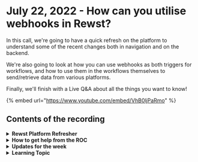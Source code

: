 # July 22, 2022 - How can you utilise webhooks in Rewst?

In this call, we're going to have a quick refresh on the platform to understand some of the recent changes both in navigation and on the backend.

We're also going to look at how you can use webhooks as both triggers for workflows, and how to use them in the workflows themselves to send/retrieve data from various platforms.

Finally, we'll finish with a Live Q\&A about all the things you want to know!

{% embed url="https://www.youtube.com/embed/VhB0ljPaRmo" %}

## Contents of the recording

<details>

<summary><strong>Rewst Platform Refresher</strong></summary>

Basic features of the platform - Integrations - Workflows - Forms - Triggers - Templates - Scripts - Organization variables - Results - Crates

</details>

<details>

<summary><strong>How to get help from the ROC</strong></summary>

How to get help - Engage the ROC in Slack - Email support coming soon! - \[FUTURE] Live chat in the app - Would this be helpful to people? - Documentation - https://rewst.help - Feature Requests - https://rewst.canny.io/

</details>

<details>

<summary><strong>Updates for the week</strong></summary>

* CWA Generic Action
* EXO bug fix for headers
* Datto UDF Support
* Jinja2 Live Editor: new \[Tools] button on left navigation
  * More on this in the Learning section
* Monaco hints & whitespace showing

Coming soon

* CW Control Integration
* Results page performance improvements
* MS Graph Send Mail improvements
* More regex functionality

</details>

<details>

<summary><strong>Learning Topic</strong></summary>

*   HTTP Request

    * https://swapi.dev/api/planets
    * Grab results and paste into Live Editor. Example snippets:
    * \{{ \[ planet for planet in CTX.data.results ] \}}
    * \{{ \[ planet.name for planet in CTX.data.results ] \}}
    * \{{ \[ {"name":planet.name,"year\_length":planet.orbital\_period} for planet in CTX.data.results ] \}}
    *

    \{{ year\_data | sort(attribute="year\_length") \}}
* Dynamic Webhooks
  * Core -> Create Webhook
    * When this action runs, it creates an HTTP Listener (web site basically) at a random URL
      * URL is one-time use only
      * Once it is hit once, it disappears
    * Output items:
      * url URL of the webhook
      * webhook\_id\` Used for the _Await Webhook Request_ action
    * GET Webhook - Response Body ( curl the RESULT.result.url )
    * POST Webhook
      * Use _Await Webhook Request_ to receive the input
        * Webhook ID: \{{ TASKS.core\_create\_webhook.result.result.webhook\_id \}}
        * curl -X POST -H 'Content-Type: application/json' -d '{"foo": \[4,8,15,16,23,42]}' $URL
        * We use this in scripts to get output from endpoints when we run commands via RMM

</details>

